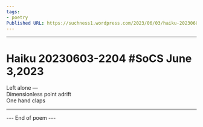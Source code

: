 ```yaml
---
tags: 
- poetry
Published URL: https://suchness1.wordpress.com/2023/06/03/haiku-20230603-2204-socs-june-32023/
---
```

---  
  
# Haiku 20230603-2204 #SoCS June 3,2023  
> 

Left alone —  
Dimensionless point adrift  
One hand claps  
  
---  
 --- End of poem ---